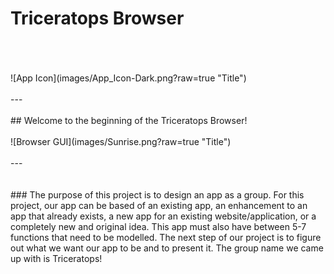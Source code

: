 # Triceratops Browser
<br>
<br>
<br>
![App Icon](images/App_Icon-Dark.png?raw=true "Title")
<br>
<br>
---
<br>
<br>
## Welcome to the beginning of the Triceratops Browser!
<br>
<br>
![Browser GUI](images/Sunrise.png?raw=true "Title")
<br>
<br>
---
<br>
<br>
<br>
### The purpose of this project is to design an app as a group. For this project, our app can be based of an existing app, an enhancement to an app that already exists, a new app for an existing website/application, or a completely new and original idea. This app must also have between 5-7 functions that need to be modelled. The next step of our project is to figure out what we want our app to be and to present it. The group name we came up with is Triceratops!
